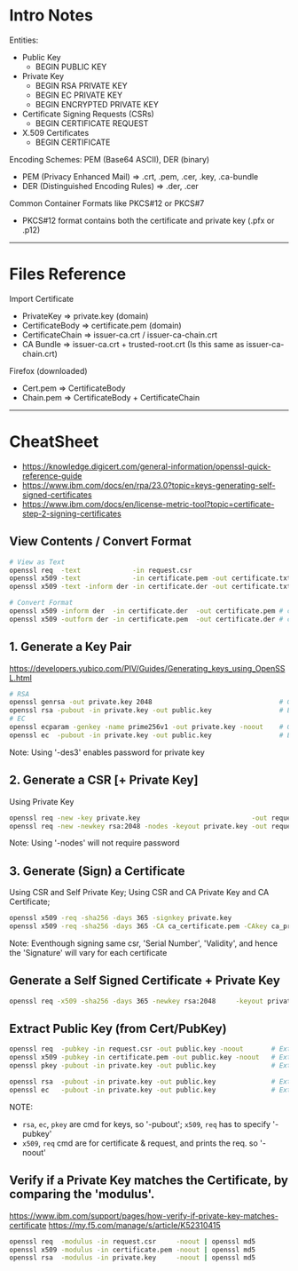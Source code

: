# Intro Notes

Entities:
- Public Key
  - BEGIN PUBLIC KEY
- Private Key
  - BEGIN RSA PRIVATE KEY
  - BEGIN EC PRIVATE KEY
  - BEGIN ENCRYPTED PRIVATE KEY
- Certificate Signing Requests (CSRs)
  - BEGIN CERTIFICATE REQUEST
- X.509 Certificates
  - BEGIN CERTIFICATE

Encoding Schemes: PEM (Base64 ASCII), DER (binary)
- PEM (Privacy Enhanced Mail) => .crt, .pem, .cer, .key, .ca-bundle
- DER (Distinguished Encoding Rules) => .der, .cer

Common Container Formats like PKCS#12 or PKCS#7
- PKCS#12 format contains both the certificate and private key (.pfx or .p12)

-----

# Files Reference

Import Certificate
- PrivateKey => private.key (domain)
- CertificateBody => certificate.pem (domain)
- CertificateChain => issuer-ca.crt / issuer-ca-chain.crt
- CA Bundle => issuer-ca.crt + trusted-root.crt (Is this same as issuer-ca-chain.crt)

Firefox (downloaded)
- Cert.pem => CertificateBody
- Chain.pem => CertificateBody + CertificateChain

----

# CheatSheet

- https://knowledge.digicert.com/general-information/openssl-quick-reference-guide
- https://www.ibm.com/docs/en/rpa/23.0?topic=keys-generating-self-signed-certificates
- https://www.ibm.com/docs/en/license-metric-tool?topic=certificate-step-2-signing-certificates

## View Contents / Convert Format
```sh
# View as Text
openssl req  -text             -in request.csr                          -noout # view a csr pem
openssl x509 -text             -in certificate.pem -out certificate.txt -noout # view a cert pem & write to file
openssl x509 -text -inform der -in certificate.der -out certificate.txt -noout # view a cert der & write to file

# Convert Format
openssl x509 -inform der  -in certificate.der  -out certificate.pem # convert der to pem
openssl x509 -outform der -in certificate.pem  -out certificate.der # convert pem to der
```

## 1. Generate a Key Pair
https://developers.yubico.com/PIV/Guides/Generating_keys_using_OpenSSL.html
```sh
# RSA
openssl genrsa -out private.key 2048                                # Generate Private Key
openssl rsa -pubout -in private.key -out public.key                 # Extract Public Key from Private Key
# EC
openssl ecparam -genkey -name prime256v1 -out private.key -noout    # Generate Private Key
openssl ec  -pubout -in private.key -out public.key                 # Extract Public Key from Private Key
```
Note: Using '-des3' enables password for private key

## 2. Generate a CSR [+ Private Key]
Using Private Key

```sh
openssl req -new -key private.key                            -out request.csr # Generate CSR using Private Key
openssl req -new -newkey rsa:2048 -nodes -keyout private.key -out request.csr # Generate Both CSR & Private Key
```
Note: Using '-nodes' will not require password

## 3. Generate (Sign) a Certificate
Using CSR and Self Private Key;
Using CSR and CA Private Key and CA Certificate;

```sh
openssl x509 -req -sha256 -days 365 -signkey private.key                         -in request.csr -out certificate.pem                 # Self signed
openssl x509 -req -sha256 -days 365 -CA ca_certificate.pem -CAkey ca_private.key -in request.csr -out certificate.pem -set_serial 01  # CA signed
```
Note: Eventhough signing same csr, 'Serial Number', 'Validity', and hence the 'Signature' will vary for each certificate

## Generate a Self Signed Certificate + Private Key
```sh
openssl req -x509 -sha256 -days 365 -newkey rsa:2048     -keyout private.key -out certificate.pem
```

## Extract Public Key (from Cert/PubKey)
```sh
openssl req  -pubkey -in request.csr -out public.key -noout       # Extract Public Key from CSR
openssl x509 -pubkey -in certificate.pem -out public.key -noout   # Extract Public Key from Certificate
openssl pkey -pubout -in private.key -out public.key              # Extract Public Key from Private Key

openssl rsa  -pubout -in private.key -out public.key              # Extract Public Key from RSA Private Key
openssl ec   -pubout -in private.key -out public.key              # Extract Public Key from EC Private Key
```
NOTE: 
- `rsa`, `ec`, `pkey` are cmd for keys, so '-pubout'; `x509`, `req` has to specify '-pubkey'
- `x509`, `req` cmd are for certificate & request, and prints the req. so '-noout'


## Verify if a Private Key matches the Certificate, by comparing the 'modulus'.
https://www.ibm.com/support/pages/how-verify-if-private-key-matches-certificate
https://my.f5.com/manage/s/article/K52310415

```sh
openssl req  -modulus -in request.csr     -noout | openssl md5
openssl x509 -modulus -in certificate.pem -noout | openssl md5
openssl rsa  -modulus -in private.key     -noout | openssl md5
```
